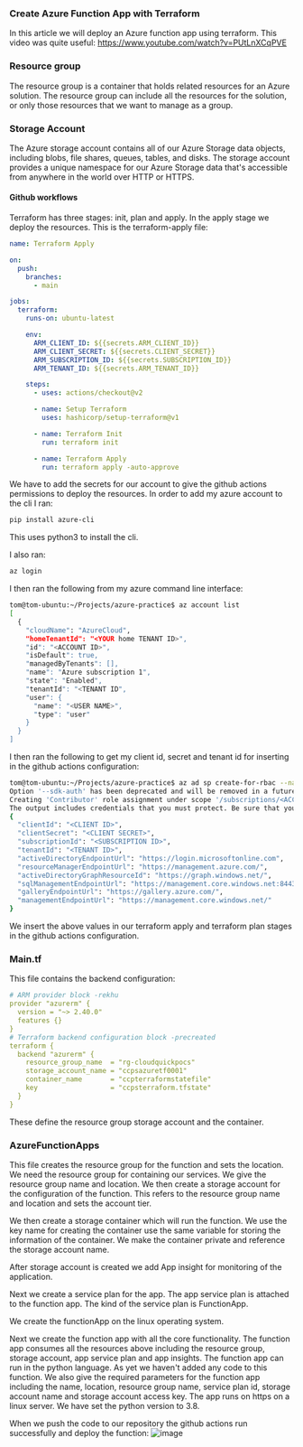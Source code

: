 ### Create Azure Function App with Terraform
In this article we will deploy an Azure function app using terraform. This video was quite
useful:
https://www.youtube.com/watch?v=PUtLnXCqPVE

### Resource group
The resource group is a container that holds related resources for an Azure solution. 
The resource group can include all the resources for the solution, or only those resources 
that we want to manage as a group.

### Storage Account
The Azure storage account contains all of our Azure Storage data objects, including blobs, 
file shares, queues, tables, and disks. The storage account provides a unique namespace for our 
Azure Storage data that's accessible from anywhere in the world over HTTP or HTTPS.

#### Github workflows
Terraform has three stages: init, plan and apply. In the apply stage we deploy the resources.
This is the terraform-apply file:
```yaml
name: Terraform Apply

on:
  push:
    branches:
      - main

jobs:
  terraform:
    runs-on: ubuntu-latest

    env:
      ARM_CLIENT_ID: ${{secrets.ARM_CLIENT_ID}}
      ARM_CLIENT_SECRET: ${{secrets.CLIENT_SECRET}}
      ARM_SUBSCRIPTION_ID: ${{secrets.SUBSCRIPTION_ID}}
      ARM_TENANT_ID: ${{secrets.ARM_TENANT_ID}}

    steps:
      - uses: actions/checkout@v2

      - name: Setup Terraform
        uses: hashicorp/setup-terraform@v1

      - name: Terraform Init
        run: terraform init

      - name: Terraform Apply
        run: terraform apply -auto-approve
```
We have to add the secrets for our account to give the github actions permissions to deploy the resources.
In order to add my azure account to the cli I ran:
```bash
pip install azure-cli
```
This uses python3 to install the cli.

I also ran:
```bash
az login
```

I then ran the following from my azure command line interface:
```bash
tom@tom-ubuntu:~/Projects/azure-practice$ az account list
[
  {
    "cloudName": "AzureCloud",
    "homeTenantId": "<YOUR home TENANT ID>",
    "id": "<ACCOUNT ID>",
    "isDefault": true,
    "managedByTenants": [],
    "name": "Azure subscription 1",
    "state": "Enabled",
    "tenantId": "<TENANT ID",
    "user": {
      "name": "<USER NAME>",
      "type": "user"
    }
  }
]

```

I then ran the following to get my client id, secret and tenant id for inserting in the github actions configuration:
```bash
tom@tom-ubuntu:~/Projects/azure-practice$ az ad sp create-for-rbac --name "sp-hello-azure-tf" --role Contributor --scopes /subscriptions/<ACCOUNT ID> --sdk-auth
Option '--sdk-auth' has been deprecated and will be removed in a future release.
Creating 'Contributor' role assignment under scope '/subscriptions/<ACCOUNT ID>'
The output includes credentials that you must protect. Be sure that you do not include these credentials in your code or check the credentials into your source control. For more information, see https://aka.ms/azadsp-cli
{
  "clientId": "<CLIENT ID>",
  "clientSecret": "<CLIENT SECRET>",
  "subscriptionId": "<SUBSCRIPTION ID>",
  "tenantId": "<TENANT ID>",
  "activeDirectoryEndpointUrl": "https://login.microsoftonline.com",
  "resourceManagerEndpointUrl": "https://management.azure.com/",
  "activeDirectoryGraphResourceId": "https://graph.windows.net/",
  "sqlManagementEndpointUrl": "https://management.core.windows.net:8443/",
  "galleryEndpointUrl": "https://gallery.azure.com/",
  "managementEndpointUrl": "https://management.core.windows.net/"
}

```
We insert the above values in our terraform apply and terraform plan stages in the github actions configuration.

### Main.tf

This file contains the backend configuration:
```yaml
# ARM provider block -rekhu
provider "azurerm" {
  version = "~> 2.40.0"
  features {}
}
# Terraform backend configuration block -precreated
terraform {
  backend "azurerm" {
    resource_group_name  = "rg-cloudquickpocs"
    storage_account_name = "ccpsazuretf0001"
    container_name       = "ccpterraformstatefile"
    key                  = "ccpsterraform.tfstate"
  }
}
```
These define the resource group storage account and the container.

### AzureFunctionApps

This file creates the resource group for the function and sets the location. We need the resource group for containing our services.
We give the resource group name and location. We then create a storage account for the configuration of the function.
This refers to the resource group name and location and sets the account tier.

We then create a storage container which will run the function. We use the key name for creating the container use the same variable for storing the 
information of the container. We make the container private and reference the storage account name.

After storage account is created we add App insight for monitoring of the application.

Next we create a service plan for the app. The app service plan is attached to the function app. The kind of the service plan is FunctionApp.

We create the functionApp on the linux operating system.

Next we create the function app with all the core functionality. The function app consumes all the resources above including the
resource group, storage account, app service plan and app insights. The function app can run in the python language. As yet we haven't added any code to this
function. We also give the required parameters for the function app including the name, location, resource group name, service plan id, storage account name
and storage account access key. The app runs on https on a linux server. We have set the python version to 3.8.

When we push the code to our repository the github actions run successfully and deploy the function:
![image](https://github.com/TomSpencerLondon/LeetCode/assets/27693622/c2c061d4-41a6-46d4-8786-853ea24f0d4f)


